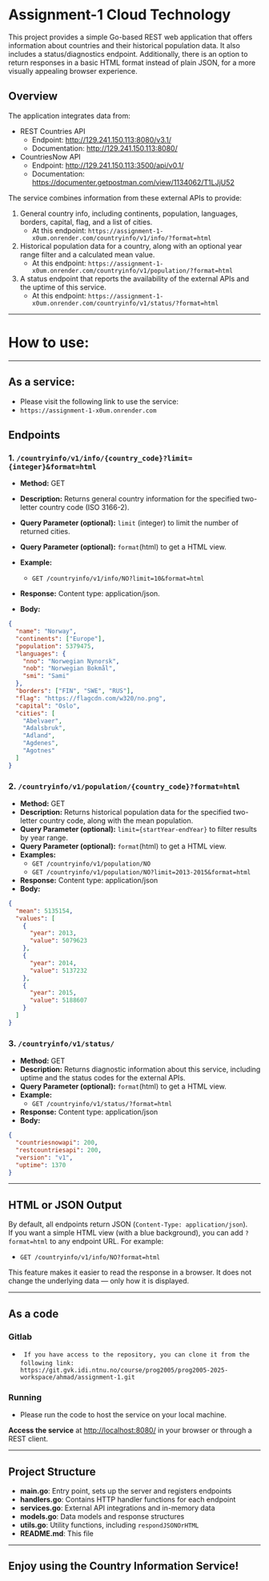 # Assignment-1 Cloud Technology

This project provides a simple Go-based REST web application that offers information about countries and their historical population data. It also includes a status/diagnostics endpoint. Additionally, there is an option to return responses in a basic HTML format instead of plain JSON, for a more visually appealing browser experience.

## Overview
The application integrates data from:
- REST Countries API 
    - Endpoint:      http://129.241.150.113:8080/v3.1/
    - Documentation: http://129.241.150.113:8080/
- CountriesNow API 
     - Endpoint:      http://129.241.150.113:3500/api/v0.1/
     - Documentation: https://documenter.getpostman.com/view/1134062/T1LJjU52

The service combines information from these external APIs to provide:
1. General country info, including continents, population, languages, borders, capital, flag, and a list of cities.
   - At this endpoint:
   ```https://assignment-1-x0um.onrender.com/countryinfo/v1/info/?format=html```
2. Historical population data for a country, along with an optional year range filter and a calculated mean value.
   - At this endpoint:
   ```https://assignment-1-x0um.onrender.com/countryinfo/v1/population/?format=html```
3. A status endpoint that reports the availability of the external APIs and the uptime of this service.
   - At this endpoint:
   ```https://assignment-1-x0um.onrender.com/countryinfo/v1/status/?format=html```

---
# How to use:
---
## As a service:
- Please visit the following link to use the service:
- ```https://assignment-1-x0um.onrender.com```

## Endpoints

### 1. `/countryinfo/v1/info/{country_code}?limit={integer}&format=html`
- **Method:** GET  
- **Description:** Returns general country information for the specified two-letter country code (ISO 3166-2).  
- **Query Parameter (optional):** `limit` (integer) to limit the number of returned cities.
- **Query Parameter (optional):** `format`(html) to get a HTML view.

- **Example:**   
  - `GET /countryinfo/v1/info/NO?limit=10&format=html`
- **Response:** Content type: application/json.

- **Body:**
```json
{
  "name": "Norway",
  "continents": ["Europe"],
  "population": 5379475,
  "languages": {
    "nno": "Norwegian Nynorsk",
    "nob": "Norwegian Bokmål",
    "smi": "Sami"
  },
  "borders": ["FIN", "SWE", "RUS"],
  "flag": "https://flagcdn.com/w320/no.png",
  "capital": "Oslo",
  "cities": [
    "Abelvaer",
    "Adalsbruk",
    "Adland",
    "Agdenes",
    "Agotnes"
  ]
}
```

### 2. `/countryinfo/v1/population/{country_code}?format=html`
- **Method:** GET  
- **Description:** Returns historical population data for the specified two-letter country code, along with the mean population.  
- **Query Parameter (optional):** `limit={startYear-endYear}` to filter results by year range. 
- **Query Parameter (optional):** `format`(html) to get a HTML view. 
- **Examples:**  
  - `GET /countryinfo/v1/population/NO`  
  - `GET /countryinfo/v1/population/NO?limit=2013-2015&format=html`
- **Response:** Content type: application/json
- **Body:**
```json
{
  "mean": 5135154,
  "values": [
    {
      "year": 2013,
      "value": 5079623
    },
    {
      "year": 2014,
      "value": 5137232
    },
    {
      "year": 2015,
      "value": 5188607
    }
  ]
}
```

### 3. `/countryinfo/v1/status/`
- **Method:** GET  
- **Description:** Returns diagnostic information about this service, including uptime and the status codes for the external APIs.
- **Query Parameter (optional):** `format`(html) to get a HTML view.  
- **Example:**  
  - `GET /countryinfo/v1/status/?format=html`
- **Response:** Content type: application/json
- **Body:**
``` json
{
  "countriesnowapi": 200,
  "restcountriesapi": 200,
  "version": "v1",
  "uptime": 1370
}
```

---

## HTML or JSON Output
By default, all endpoints return JSON (`Content-Type: application/json`).  
If you want a simple HTML view (with a blue background), you can add `?format=html` to any endpoint URL. For example:
- `GET /countryinfo/v1/info/NO?format=html`

This feature makes it easier to read the response in a browser. It does not change the underlying data — only how it is displayed.

---

## As a code
### Gitlab
- ` If you have access to the repository, you can clone it from the following link:`
``` https://git.gvk.idi.ntnu.no/course/prog2005/prog2005-2025-workspace/ahmad/assignment-1.git```
### Running
- Please run the code to host the service on your local machine.

**Access the service** at [http://localhost:8080/](http://localhost:8080/) in your browser or through a REST client.

---

## Project Structure

- **main.go**: Entry point, sets up the server and registers endpoints  
- **handlers.go**: Contains HTTP handler functions for each endpoint  
- **services.go**: External API integrations and in-memory data  
- **models.go**: Data models and response structures  
- **utils.go**: Utility functions, including `respondJSONOrHTML`  
- **README.md**: This file

---
## Enjoy using the Country Information Service!
